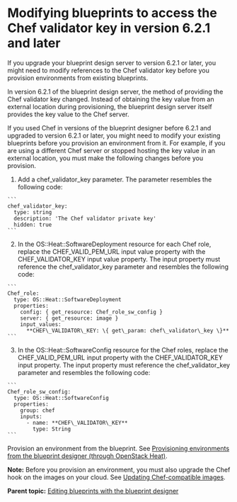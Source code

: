 # Modifying blueprints to access the Chef validator key in version 6.2.1 and later

If you upgrade your blueprint design server to version 6.2.1 or later, you might need to modify references to the Chef validator key before you provision environments from existing blueprints.

In version 6.2.1 of the blueprint design server, the method of providing the Chef validator key changed. Instead of obtaining the key value from an external location during provisioning, the blueprint design server itself provides the key value to the Chef server.

If you used Chef in versions of the blueprint designer before 6.2.1 and upgraded to version 6.2.1 or later, you might need to modify your existing blueprints before you provision an environment from it. For example, if you are using a different Chef server or stopped hosting the key value in an external location, you must make the following changes before you provision.

1.   Add a chef\_validator\_key parameter. The parameter resembles the following code:

    ```
    chef_validator_key:
      type: string
      description: 'The Chef validator private key'
      hidden: true
    ```

2.   In the OS::Heat::SoftwareDeployment resource for each Chef role, replace the CHEF\_VALID\_PEM\_URL input value property with the CHEF\_VALIDATOR\_KEY input value property. The input property must reference the chef\_validator\_key parameter and resembles the following code:

    ```
    Chef_role:
      type: OS::Heat::SoftwareDeployment
      properties:
        config: { get_resource: Chef_role_sw_config }
        server: { get_resource: image }
        input_values:
          **CHEF\_VALIDATOR\_KEY: \{ get\_param: chef\_validator\_key \}**
    ```

3.   In the OS::Heat::SoftwareConfig resource for the Chef roles, replace the CHEF\_VALID\_PEM\_URL input property with the CHEF\_VALIDATOR\_KEY input property. The input property must reference the chef\_validator\_key parameter and resembles the following code:

    ```
    Chef_role_sw_config:
      type: OS::Heat::SoftwareConfig
      properties:
        group: chef
        inputs:
          - name: **CHEF\_VALIDATOR\_KEY**
            type: String
    ```


Provision an environment from the blueprint. See [Provisioning environments from the blueprint designer \(through OpenStack Heat\)](env_provision_edt.md#).

**Note:** Before you provision an environment, you must also upgrade the Chef hook on the images on your cloud. See [Updating Chef-compatible images](cloud_update_chef_images.md#).

**Parent topic:** [Editing blueprints with the blueprint designer](../../com.edt.doc/topics/blueprint_create.md)


